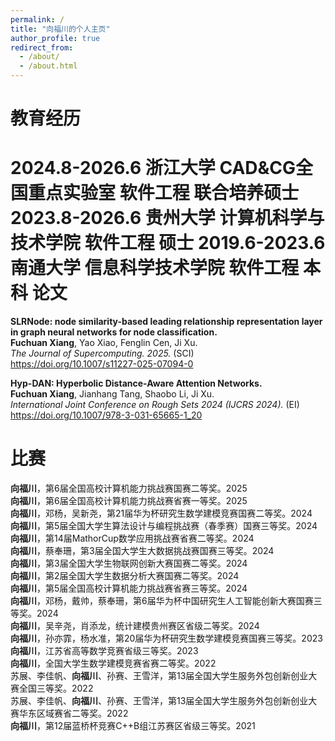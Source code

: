 ```yaml
---
permalink: /
title: "向福川的个人主页"
author_profile: true
redirect_from: 
  - /about/
  - /about.html
---
```

教育经历
======
2024.8-2026.6 浙江大学 CAD&CG全国重点实验室 软件工程 联合培养硕士
2023.8-2026.6 贵州大学 计算机科学与技术学院  软件工程 硕士
2019.6-2023.6 南通大学 信息科学技术学院      软件工程 本科
论文
======
**SLRNode: node similarity-based leading relationship representation layer in graph neural networks for node classification.**  
**Fuchuan Xiang**, Yao Xiao, Fenglin Cen, Ji Xu.  
*The Journal of Supercomputing. 2025.* (SCI)  
https://doi.org/10.1007/s11227-025-07094-0

**Hyp-DAN: Hyperbolic Distance-Aware Attention Networks.**   
**Fuchuan Xiang**, Jianhang Tang, Shaobo Li, Ji Xu.  
*International Joint Conference on Rough Sets 2024 (IJCRS 2024).* (EI)  
https://doi.org/10.1007/978-3-031-65665-1_20

比赛
======
**向福川**，第6届全国高校计算机能力挑战赛国赛二等奖。2025  
**向福川**，第6届全国高校计算机能力挑战赛省赛一等奖。2025  
**向福川**，邓杨，吴新尧，第21届华为杯研究生数学建模竞赛国赛二等奖。2024  
**向福川**，第5届全国大学生算法设计与编程挑战赛（春季赛）国赛三等奖。2024  
**向福川**，第14届MathorCup数学应用挑战赛省赛二等奖。2024  
**向福川**，蔡奉珊，第3届全国大学生大数据挑战赛国赛三等奖。2024  
**向福川**，第3届全国大学生物联网创新大赛国赛二等奖。2024  
**向福川**，第2届全国大学生数据分析大赛国赛二等奖。2024  
**向福川**，第5届全国高校计算机能力挑战赛省赛三等奖。2024  
**向福川**，邓杨，戴帅，蔡奉珊，第6届华为杯中国研究生人工智能创新大赛国赛三等奖。2024  
**向福川**，吴辛尧，肖添龙，统计建模贵州赛区省级二等奖。2024  
**向福川**，孙亦霏，杨水准，第20届华为杯研究生数学建模竞赛国赛三等奖。2023  
**向福川**，江苏省高等数学竞赛省级三等奖。2023  
**向福川**，全国大学生数学建模竞赛省赛二等奖。2022   
苏展、李佳帆、**向福川**、孙赛、王雪洋，第13届全国大学生服务外包创新创业大赛全国三等奖。2022   
苏展、李佳帆、**向福川**、孙赛、王雪洋，第13届全国大学生服务外包创新创业大赛华东区域赛省二等奖。2022    
**向福川**，第12届蓝桥杯竞赛C++B组江苏赛区省级三等奖。2021  
